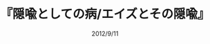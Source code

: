 ---
title: "『隠喩としての病/エイズとその隠喩』"
description: "結核、癌、エイズ……西洋文化が「病い」をとらえるさい、いかなる表象が動員され、いかなる権力が作用してきたのか。
みずからの癌体験をふまえつつ、病いにまといつく言葉の暴力を浮き彫りに。ソンタグ円熟期の透徹した文化批評。"
date: 2012/9/11
shorttitle: ""
authors: ['']
publishDate: ""
ENTRYTYPE: "基礎演習テキスト100"
series:
- 早稲田大学必修基礎演習テキスト100(2020年度)
tags: 
- 
category: 
- 
# publisher: "Self-Published"
image: 
pinned : true
draft: false
hideToc: false
enableToc: true
enableTocContent: false
copyright: "All rights reserved"
---